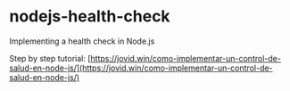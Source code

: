 # nodejs-health-check

Implementing a health check in Node.js

Step by step tutorial: [https://jovid.win/como-implementar-un-control-de-salud-en-node-js/](https://jovid.win/como-implementar-un-control-de-salud-en-node-js/)
